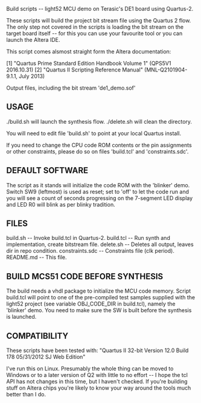 Build scripts -- light52 MCU demo on Terasic's DE1 board using Quartus-2.

These scripts will build the project bit stream file using the Quartus 2 flow. 
The only step not covered in the scripts is loading the bit stream on the target 
board itself -- for this you can use your favourite tool or you can launch the
Altera IDE.

This script comes alsmost straight form the Altera documentation:

[1] "Quartus Prime Standard Edition Handbook Volume 1" (QPS5V1 2016.10.31)
[2] "Quartus II Scripting Reference Manual" (MNL-Q2101904-9.1.1, July 2013)

Output files, including the bit stream 'de1_demo.sof'


USAGE
-----

./build.sh will launch the synthesis flow. 
./delete.sh will clean the directory.

You will need to edit file 'build.sh' to point at your local Quartus install.

If you need to change the CPU code ROM contents or the pin assignments or other 
constraints, please do so on files 'build.tcl' and 'constraints.sdc'.


DEFAULT SOFTWARE
----------------

The script as it stands will initialize the code ROM with the 'blinker' demo.
Switch SW9 (leftmost) is used as reset; set to 'off' to let the code run and 
you will see a count of seconds progressing on the 7-segment LED display and 
LED R0 will blink as per blinky tradition.


FILES
-----

build.sh            -- Invoke build.tcl in Quartus-2.
build.tcl           -- Run synth and implementation, create bitstream file.
delete.sh           -- Deletes all output, leaves dir in repo condition.
constraints.sdc     -- Constraints file (clk period).
README.md           -- This file.



BUILD MCS51 CODE BEFORE SYNTHESIS
---------------------------------

The build needs a vhdl package to initialize the MCU code memory. Script 
build.tcl will point to one of the pre-compiled test samples supplied with the 
light52 project (see variable OBJ_CODE_DIR in build.tcl), namely the 'blinker'
demo. 
You need to make sure the SW is built before the synthesis is launched.


COMPATIBILITY
-------------

These scripts have been tested with:
    "Quartus II 32-bit Version 12.0 Build 178 05/31/2012 SJ Web Edition"

I've run this on Linux.
Presumably the whole thing can be moved to Windows or to a later version of Q2
with little to no effort -- I hope the tcl API has not changes in this time, 
but I haven't checked. 
If you're building stuff on Altera chips you're likely to know your way around 
the tools much better than I do. 

